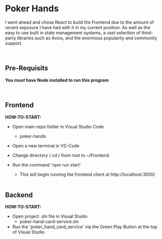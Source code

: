 # Poker Hands

I went ahead and chose React to build the Frontend due to the amount of recent exposure I have had with it in my current position. As well as the easy to use built in state management systems, a vast selection of third-party libraries such as Axios, and the enormous popularity and community support.

<br/>

## Pre-Requisits

**You _must_ have Node installed to run this program**

<br/>

## Frontend

**HOW-TO-START:**

- Open main-repo folder in Visual Studio Code
  - poker-hands
- Open a new terminal in VS-Code
- Change directory _( cd )_ from root to ~/Frontend
- Run the command 'npm run start'

  - This will begin running the frontend client at http://localhost:3000/

  <br/>

## Backend

**HOW-TO-START:**

- Open project .sln file in Visual Studio
  - poker-hand-card-service.sln
- Run the 'poker_hand_card_service' via the Green Play Button at the top of Visual Studio
